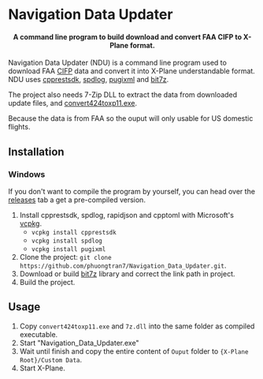 # Navigation Data Updater
<h4 align="center">A command line program to build download and convert FAA CIFP to X-Plane format.</h4>

Navigation Data Updater (NDU) is a command line program used to download FAA <a href="https://www.faa.gov/air_traffic/flight_info/aeronav/digital_products/cifp/download/">CIFP</a> data and convert it into X-Plane understandable format. NDU uses <a href="https://github.com/Microsoft/cpprestsdk">cpprestsdk</a>, <a href="https://github.com/gabime/spdlog">spdlog</a>, <a href="https://github.com/zeux/pugixml">pugixml</a> and <a href="https://github.com/rikyoz/bit7z">bit7z</a>.

The project also needs 7-Zip DLL to extract the data from downloaded update files, and <a href="https://developer.x-plane.com/article/navdata-in-x-plane-11/">convert424toxp11.exe</a>.

Because the data is from FAA so the ouput will only usable for US domestic flights.

## Installation
### Windows
If you don't want to compile the program by yourself, you can head over the <a href="https://github.com/phuongtran7/Navigation_Data_Updater/releases">releases</a> tab a get a pre-compiled version.

1. Install cpprestsdk, spdlog, rapidjson and cpptoml with Microsoft's <a href="https://github.com/Microsoft/vcpkg">vcpkg</a>.
    * `vcpkg install cpprestsdk`
    * `vcpkg install spdlog`
    * `vcpkg install pugixml`
2. Clone the project: `git clone https://github.com/phuongtran7/Navigation_Data_Updater.git`.
3. Download or build <a href="https://github.com/rikyoz/bit7z">bit7z</a> library and correct the link path in project.
4. Build the project.

## Usage
1. Copy `convert424toxp11.exe` and `7z.dll` into the same folder as compiled executable.
2. Start "Navigation_Data_Updater.exe"
3. Wait until finish and copy the entire content of `Ouput` folder to `{X-Plane Root}/Custom Data`. 
4. Start X-Plane.